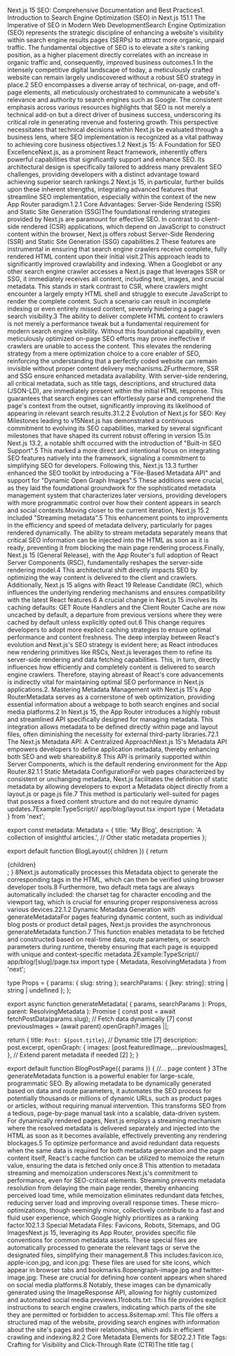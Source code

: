 Next.js 15 SEO: Comprehensive Documentation and Best Practices1. Introduction to Search Engine Optimization (SEO) in Next.js 151.1 The Imperative of SEO in Modern Web DevelopmentSearch Engine Optimization (SEO) represents the strategic discipline of enhancing a website's visibility within search engine results pages (SERPs) to attract more organic, unpaid traffic. The fundamental objective of SEO is to elevate a site's ranking position, as a higher placement directly correlates with an increase in organic traffic and, consequently, improved business outcomes.1 In the intensely competitive digital landscape of today, a meticulously crafted website can remain largely undiscovered without a robust SEO strategy in place.2 SEO encompasses a diverse array of technical, on-page, and off-page elements, all meticulously orchestrated to communicate a website's relevance and authority to search engines such as Google. The consistent emphasis across various resources highlights that SEO is not merely a technical add-on but a direct driver of business success, underscoring its critical role in generating revenue and fostering growth. This perspective necessitates that technical decisions within Next.js be evaluated through a business lens, where SEO implementation is recognized as a vital pathway to achieving core business objectives.1.2 Next.js 15: A Foundation for SEO ExcellenceNext.js, as a prominent React framework, inherently offers powerful capabilities that significantly support and enhance SEO. Its architectural design is specifically tailored to address many prevalent SEO challenges, providing developers with a distinct advantage toward achieving superior search rankings.2 Next.js 15, in particular, further builds upon these inherent strengths, integrating advanced features that streamline SEO implementation, especially within the context of the new App Router paradigm.1.2.1 Core Advantages: Server-Side Rendering (SSR) and Static Site Generation (SSG)The foundational rendering strategies provided by Next.js are paramount for effective SEO. In contrast to client-side rendered (CSR) applications, which depend on JavaScript to construct content within the browser, Next.js offers robust Server-Side Rendering (SSR) and Static Site Generation (SSG) capabilities.2 These features are instrumental in ensuring that search engine crawlers receive complete, fully rendered HTML content upon their initial visit.2This approach leads to significantly improved crawlability and indexing. When a Googlebot or any other search engine crawler accesses a Next.js page that leverages SSR or SSG, it immediately receives all content, including text, images, and crucial metadata. This stands in stark contrast to CSR, where crawlers might encounter a largely empty HTML shell and struggle to execute JavaScript to render the complete content. Such a scenario can result in incomplete indexing or even entirely missed content, severely hindering a page's search visibility.3 The ability to deliver complete HTML content to crawlers is not merely a performance tweak but a fundamental requirement for modern search engine visibility. Without this foundational capability, even meticulously optimized on-page SEO efforts may prove ineffective if crawlers are unable to access the content. This elevates the rendering strategy from a mere optimization choice to a core enabler of SEO, reinforcing the understanding that a perfectly coded website can remain invisible without proper content delivery mechanisms.2Furthermore, SSR and SSG ensure enhanced metadata availability. With server-side rendering, all critical metadata, such as title tags, descriptions, and structured data (JSON-LD), are immediately present within the initial HTML response. This guarantees that search engines can effortlessly parse and comprehend the page's context from the outset, significantly improving its likelihood of appearing in relevant search results.31.2.2 Evolution of Next.js for SEO: Key Milestones leading to v15Next.js has demonstrated a continuous commitment to evolving its SEO capabilities, marked by several significant milestones that have shaped its current robust offering in version 15.In Next.js 13.2, a notable shift occurred with the introduction of "Built-in SEO Support".5 This marked a more direct and intentional focus on integrating SEO features natively into the framework, signaling a commitment to simplifying SEO for developers. Following this, Next.js 13.3 further enhanced the SEO toolkit by introducing a "File-Based Metadata API" and support for "Dynamic Open Graph Images".5 These additions were crucial, as they laid the foundational groundwork for the sophisticated metadata management system that characterizes later versions, providing developers with more programmatic control over how their content appears in search and social contexts.Moving closer to the current iteration, Next.js 15.2 included "Streaming metadata".5 This enhancement points to improvements in the efficiency and speed of metadata delivery, particularly for pages rendered dynamically. The ability to stream metadata separately means that critical SEO information can be injected into the HTML as soon as it is ready, preventing it from blocking the main page rendering process.Finally, Next.js 15 (General Release), with the App Router's full adoption of React Server Components (RSC), fundamentally reshapes the server-side rendering model.4 This architectural shift directly impacts SEO by optimizing the way content is delivered to the client and crawlers. Additionally, Next.js 15 aligns with React 19 Release Candidate (RC), which influences the underlying rendering mechanisms and ensures compatibility with the latest React features.6 A crucial change in Next.js 15 involves its caching defaults: GET Route Handlers and the Client Router Cache are now uncached by default, a departure from previous versions where they were cached by default unless explicitly opted out.6 This change requires developers to adopt more explicit caching strategies to ensure optimal performance and content freshness. The deep interplay between React's evolution and Next.js's SEO strategy is evident here; as React introduces new rendering primitives like RSCs, Next.js leverages them to refine its server-side rendering and data fetching capabilities. This, in turn, directly influences how efficiently and completely content is delivered to search engine crawlers. Therefore, staying abreast of React's core advancements is indirectly vital for maintaining optimal SEO performance in Next.js applications.2. Mastering Metadata Management with Next.js 15's App RouterMetadata serves as a cornerstone of web optimization, providing essential information about a webpage to both search engines and social media platforms.2 In Next.js 15, the App Router introduces a highly robust and streamlined API specifically designed for managing metadata. This integration allows metadata to be defined directly within page and layout files, often diminishing the necessity for external third-party libraries.72.1 The Next.js Metadata API: A Centralized ApproachNext.js 15's Metadata API empowers developers to define application metadata, thereby enhancing both SEO and web shareability.8 This API is primarily supported within Server Components, which is the default rendering environment for the App Router.82.1.1 Static Metadata ConfigurationFor web pages characterized by consistent or unchanging metadata, Next.js facilitates the definition of static metadata by allowing developers to export a Metadata object directly from a layout.js or page.js file.7 This method is particularly well-suited for pages that possess a fixed content structure and do not require dynamic updates.7Example:TypeScript// app/blog/layout.tsx
import type { Metadata } from 'next';

export const metadata: Metadata = {
title: 'My Blog',
description: 'A collection of insightful articles.',
// Other static metadata properties
};

export default function BlogLayout({ children }) {
return <section>{children}</section>;
}
8Next.js automatically processes this Metadata object to generate the corresponding <head> tags in the HTML, which can then be verified using browser developer tools.8 Furthermore, two default meta tags are always automatically included: the charset tag for character encoding and the viewport tag, which is crucial for ensuring proper responsiveness across various devices.22.1.2 Dynamic Metadata Generation with generateMetadataFor pages featuring dynamic content, such as individual blog posts or product detail pages, Next.js provides the asynchronous generateMetadata function.7 This function enables metadata to be fetched and constructed based on real-time data, route parameters, or search parameters during runtime, thereby ensuring that each page is equipped with unique and context-specific metadata.2Example:TypeScript// app/blog/[slug]/page.tsx
import type { Metadata, ResolvingMetadata } from 'next';

type Props = {
params: { slug: string };
searchParams: { [key: string]: string | string | undefined };
};

export async function generateMetadata(
{ params, searchParams }: Props,
parent: ResolvingMetadata
): Promise<Metadata> {
const post = await fetchPostData(params.slug); // Fetch data dynamically [7]
const previousImages = (await parent).openGraph?.images ||;

return {
title: `Post: ${post.title}`, // Dynamic title [7]
description: post.excerpt,
openGraph: {
images: [post.featuredImage,...previousImages],
},
// Extend parent metadata if needed [2]
};
}

export default function BlogPostPage({ params }) {
//... page content
}
3The generateMetadata function is a powerful enabler for large-scale, programmatic SEO. By allowing metadata to be dynamically generated based on data and route parameters, it automates the SEO process for potentially thousands or millions of dynamic URLs, such as product pages or articles, without requiring manual intervention. This transforms SEO from a tedious, page-by-page manual task into a scalable, data-driven system. For dynamically rendered pages, Next.js employs a streaming mechanism where the resolved metadata is delivered separately and injected into the HTML as soon as it becomes available, effectively preventing any rendering blockages.5 To optimize performance and avoid redundant data requests when the same data is required for both metadata generation and the page content itself, React's cache function can be utilized to memoize the return value, ensuring the data is fetched only once.8 This attention to metadata streaming and memoization underscores Next.js's commitment to performance, even for SEO-critical elements. Streaming prevents metadata resolution from delaying the main page render, thereby enhancing perceived load time, while memoization eliminates redundant data fetches, reducing server load and improving overall response times. These micro-optimizations, though seemingly minor, collectively contribute to a fast and fluid user experience, which Google highly prioritizes as a ranking factor.102.1.3 Special Metadata Files: Favicons, Robots, Sitemaps, and OG ImagesNext.js 15, leveraging its App Router, provides specific file conventions for common metadata assets. These special files are automatically processed to generate the relevant <head> tags or serve the designated files, simplifying their management.8 This includes:favicon.ico, apple-icon.jpg, and icon.jpg: These files are used for site icons, which appear in browser tabs and bookmarks.8opengraph-image.jpg and twitter-image.jpg: These are crucial for defining how content appears when shared on social media platforms.8 Notably, these images can be dynamically generated using the ImageResponse API, allowing for highly customized and automated social media previews.11robots.txt: This file provides explicit instructions to search engine crawlers, indicating which parts of the site they are permitted or forbidden to access.8sitemap.xml: This file offers a structured map of the website, providing search engines with information about the site's pages and their relationships, which aids in efficient crawling and indexing.82.2 Core Metadata Elements for SEO2.2.1 Title Tags: Crafting for Visibility and Click-Through Rate (CTR)The title tag (<title>) is arguably the most critical on-page SEO element.9 It serves two primary, interconnected functions that are vital for a page's discoverability and appeal:User Visibility: The title is the first piece of information users typically encounter in browser tabs and, more importantly, in search results pages.2 A well-crafted title can significantly influence a user's decision to click on a search listing.Search Engine Understanding: The title tag is one of the main signals Google utilizes to comprehend the primary topic and relevance of a web page.9 Search engines rely heavily on the title to categorize and rank content for specific queries.Best Practices for Length and Keywords:Conciseness: Titles should be kept concise, ideally under 60 characters (including spaces). This length ensures that the full title is visible in search results, preventing truncation that could obscure important information or keywords.7Keyword Integration: The natural inclusion of primary keywords within the title is highly recommended. This practice generally leads to improved ranking positions in search engines by clearly signaling the page's relevance to specific search queries.13Compelling and Accurate: Beyond keywords, titles must be compelling to encourage user clicks and accurately reflect the content of the page. Misleading titles can lead to high bounce rates, negatively impacting user experience signals.7Dynamic Title Strategies and Template Strings:Next.js 15 offers advanced capabilities for managing titles, allowing for consistent branding across an application while enabling dynamic, page-specific customization. This is achieved through the use of template and absolute keys within the metadata object.7 This approach eliminates the need for repetitive manual updates and ensures a cohesive title structure.Template: This key defines a dynamic pattern for titles, such as automatically appending the site name to all page titles (e.g., "Page Title | Site Name").7Absolute: This key provides the flexibility to override the defined template with a specific, standalone title when a particular page requires a unique title that does not conform to the general pattern.7Example:TypeScript// app/layout.tsx (Root Layout)
import { Metadata } from 'next';

export const metadata: Metadata = {
title: {
template: '%s | Acme Dashboard', // %s will be replaced by page-specific title [9]
default: 'Acme Dashboard', // Default for pages without specific title [9]
},
description: 'The official Next.js Learn Dashboard built with App Router.',
metadataBase: new URL('https://next-learn-dashboard.vercel.sh'), // For automatic canonical URLs [2, 9]
};

export default function RootLayout({ children }) { /_... _/ }

// app/dashboard/invoices/page.tsx (Nested Page)
import { Metadata } from 'next';

export const metadata: Metadata = {
title: 'Invoices', // This will become "Invoices | Acme Dashboard" [9]
};
92.2.2 Meta Descriptions: Enhancing Search SnippetsThe description meta tag is another important SEO element, although its direct impact on search engine ranking is generally considered less significant than that of the title tag.13 Its primary influence lies in its ability to affect the click-through rate (CTR) of a page in search results.13Complementing Titles: The description should serve as a brief overview that complements the information presented in the title, offering a quick summary of the page's content.2 This provides users with additional context before they click.Keyword Integration: While not a direct ranking factor, strategically incorporating additional keywords naturally within the description can be beneficial. These keywords will appear in bold in the search results if they match a user's search query, which can increase the visibility and perceived relevance of the listing, thus encouraging clicks.13Compelling Language: To maximize its impact on CTR, the description should employ action-oriented and compelling language, enticing users to click and explore the content further.7 Descriptions should ideally be concise, remaining under approximately 100 characters to ensure full visibility in search snippets.15Example:TypeScript// app/page.tsx
import type { Metadata } from 'next';

export const metadata: Metadata = {
title: 'Next.js 15 SEO Guide',
description: 'An exhaustive guide to implementing SEO best practices in your Next.js 15 applications using the App Router.',
};
22.2.3 Social Media Tags: Open Graph and Twitter CardsSocial tags, including the Open Graph (OG) protocol (originally developed by Facebook) and Twitter Cards, establish a standardized method for how content appears when shared across various social media platforms.2 While these tags do not directly contribute to search engine rankings, their use is highly recommended due to the significant indirect SEO benefits they provide.13Standardizing Content for Social Sharing: These tags grant developers precise control over the title, description, image, and URL that are displayed in social media previews. This ensures a consistent, professional, and visually appealing presentation of shared content, regardless of the platform.2Indirect SEO Benefits through Engagement: A meticulously crafted social media preview—featuring a compelling image, an engaging title, and a concise description—significantly enhances the clickability of the shared link. This increased click-through rate leads to a greater volume of visitors and heightened engagement with the content.13 This surge in traffic and positive social signals can, in turn, indirectly bolster a site's perceived authority and relevance in the eyes of search engines, potentially leading to improved SEO performance over time. The ability of Open Graph and Twitter tags to boost click-through rates on social media transforms them into a powerful indirect SEO tool. More clicks from social platforms translate to more visitors, which can signal popularity and relevance to search engines, potentially improving rankings over time. This highlights that a comprehensive SEO strategy extends beyond direct ranking factors to encompass all pathways that drive user engagement.Example (Open Graph & Twitter Cards):TypeScript// app/blog/[slug]/page.tsx
import type { Metadata } from 'next';

export async function generateMetadata({ params }): Promise<Metadata> {
const post = await fetchPostData(params.slug);
return {
title: post.title,
description: post.excerpt,
openGraph: {
title: `Social Title for: ${post.title}`,
description: `An insightful article about ${post.title}`,
url: `https://example.com/blog/${params.slug}`,
siteName: 'Example Blog',
images: [
{
url: post.featuredImage, // e.g., 'https://example.com/images/blog-post.jpg'
width: 800,
height: 600,
alt: post.title,
},
],
locale: 'en_US',
type: 'article',
},
twitter: {
card: 'summary_large_image',
title: `Twitter Title for: ${post.title}`,
description: `An insightful article about ${post.title}`,
images: [post.featuredImage],
},
};
}
72.3 Advanced Metadata Techniques2.3.1 Handling Metadata Inheritance and OverridesWithin Next.js, metadata that is defined in a layout.js file is automatically inherited by all nested pages that utilize that layout.9 This hierarchical structure provides a powerful mechanism for establishing global or segment-specific metadata defaults, ensuring a baseline level of consistency across large portions of an application. Conversely, metadata explicitly defined within a more specific page.js file will take precedence and override any conflicting metadata inherited from its parent layout.9 This granular control allows developers to maintain consistency where desired while providing the necessary flexibility for page-specific customization. The inheritance and override mechanism necessitates that developers approach metadata management with a strategic plan, beginning from the root layout and cascading downwards. Without such a cohesive strategy, inconsistencies or unintended overrides can easily arise, leading to suboptimal SEO performance. This requires an architectural mindset, rather than a fragmented, page-by-page approach, to ensure that metadata signals are clear and consistent for search engines.2.3.2 Optimizing Metadata Fetching and CachingWhen dynamic metadata is employed through the generateMetadata function, Next.js automatically caches the results of data fetches. This built-in caching mechanism is designed to prevent multiple redundant requests for the same data, thereby streamlining the overall process and improving efficiency.2 For pages that are dynamically rendered, Next.js implements a sophisticated streaming mechanism: the resolved metadata is delivered separately from the main content and injected into the HTML as soon as it becomes available.8 This technique is crucial for preventing the metadata resolution process from blocking the rendering of the primary page content, which can significantly improve perceived load times. Furthermore, in scenarios where the same data is required for both the metadata generation (generateMetadata) and the page component itself, React's cache function can be effectively utilized to memoize the data request.8 This ensures that the data is fetched only once, further optimizing performance and reducing the load on the server.2.3.3 Troubleshooting Common Metadata IssuesNext.js applications, despite their inherent SEO advantages, can sometimes encounter validation issues related to metadata.2 Developers commonly face problems such as:Missing or duplicate meta tags: These can confuse search engines and dilute a page's SEO value.2Incorrect status code returns: Pages that should return a 404 (Not Found) but return a 200 (OK) can lead to indexing issues.2Inconsistent canonical URLs: If canonical tags are not correctly implemented or are contradictory, search engines may struggle to identify the preferred version of content, leading to duplicate content penalties.2Improper robots.txt configuration: Errors in this file can inadvertently block crawlers from important parts of the site or allow access to sensitive areas.2To effectively address and resolve metadata update problems, it is recommended to ensure that metadata configuration is primarily handled within Server Components. Additionally, verifying proper route segment configuration and meticulously checking the structure of the metadata object are crucial steps to maintaining accurate and effective SEO.2Table 1: Next.js 15 Metadata API Properties and UsagePropertyDescriptionTypeUsage ContextSEO Impact/BenefittitleWebpage title displayed in browser tabs and search results.string or object (with template, default, absolute)Static (metadata object), Dynamic (generateMetadata function)Direct ranking, improves CTR, search engine understanding 2descriptionBrief summary of page content.stringStatic (metadata object), Dynamic (generateMetadata function)Influences CTR, provides context for search snippets 2keywordsLists search terms for indexing.string or stringStatic (metadata object), Dynamic (generateMetadata function)Less direct impact on ranking, but can help indexing 2openGraphDefines how content looks when shared on social platforms (e.g., Facebook).objectStatic (metadata object), Dynamic (generateMetadata function)Enhances social shareability, indirect CTR boost 2twitterDefines how content looks when shared on Twitter (Twitter Cards).objectStatic (metadata object), Dynamic (generateMetadata function)Enhances social shareability, indirect CTR boost 7alternatesSpecifies alternative versions of a page (e.g., canonical, language variations).object (with canonical, languages)Static (metadata object), Dynamic (generateMetadata function)Prevents duplicate content issues, international SEO (hreflang) 2robotsDirectives for search engine crawling and indexing.object (with rules, sitemap)Special file (robots.ts/js) or metadata objectControls crawl access and indexation 8sitemapInforms search engines about site structure.string or stringSpecial file (sitemap.ts/js) or metadata object (for linking)Facilitates crawling and indexing, especially for large sites 8metadataBaseBase URL for automatic canonical URL generation.URLRoot layout.tsx metadata objectAutomates canonical URL generation 2otherCustom meta tags for specific verification or purposes.objectRoot layout.tsx metadata objectSite verification (e.g., Google AdSense) 213. Implementing Structured Data (JSON-LD) for Rich ResultsStructured data, primarily utilizing JSON-LD (JavaScript Object Notation for Linked Data) in conjunction with the Schema.org vocabulary, represents a pivotal SEO technique. It significantly assists search engines and artificial intelligence (AI) in comprehending the underlying structure and semantic meaning of your page content, extending beyond mere raw text.2 This enhanced understanding can lead to the display of "rich results" or "rich snippets" directly within SERPs, such as star ratings, product prices, or event dates. Such visually enhanced listings substantially improve a page's visibility and its click-through rates.7 The explicit mention that JSON-LD "can be used by search engines and AI to help them understand the structure of the page beyond pure content" 22 indicates a broader trend. Structured data is not solely for traditional rich snippets but is becoming increasingly vital for AI-driven search, knowledge graphs, and potentially future conversational AI interfaces. This suggests that investing in structured data is an investment in future search visibility and discoverability, moving beyond just "rich results" to "AI-readiness."3.1 Understanding Structured Data and Schema.orgSchema.org offers a standardized vocabulary that enables developers to describe various entities, including products, articles, events, organizations, recipes, and people, along with their associated properties.13 By embedding this structured data directly into a web page, explicit clues are provided to search engines about the nature and context of the content. This allows search engines to present more informative and engaging search results to users.133.2 Integrating JSON-LD in Next.js 15 ComponentsThe recommended method for integrating JSON-LD within Next.js 15 involves rendering the structured data as a <script type="application/ld+json"> tag directly within your layout.js or page.js components.223.2.1 Rendering Structured Data via Script TagsThe JSON-LD object is embedded directly into the HTML document. When dealing with dynamic content, it is critically important to properly sanitize the JSON-LD payload to mitigate the risk of Cross-Site Scripting (XSS) injection vulnerabilities. A common and effective sanitization technique involves replacing characters like < with their Unicode equivalent \u003c.22Example:TypeScript// app/product/[id]/page.tsx
import { Product, WithContext } from 'schema-dts'; // For type safety [22]

export default async function Page({ params }) {
const { id } = params;
const product = await getProduct(id); // Assume getProduct fetches product details

const jsonLd: WithContext<Product> = {
'@context': 'https://schema.org',
'@type': 'Product',
name: product.name,
image: product.image,
description: product.description,
sku: product.sku,
offers: {
'@type': 'Offer',
priceCurrency: 'USD',
price: product.price,
itemCondition: 'https://schema.org/UsedCondition',
availability: 'https://schema.org/InStock',
seller: {
'@type': 'Organization',
name: 'Example Store',
},
},
};

return (
<section>
{/_ Add JSON-LD to your page _/}
<script
type="application/ld+json"
dangerouslySetInnerHTML={{
          __html: JSON.stringify(jsonLd).replace(/</g, '\\u003c'), // Sanitize to prevent XSS [22]
        }}
/>
<h1>{product.name}</h1>
<p>{product.description}</p>
{/_... other page content _/}
</section>
);
}
223.2.2 Type-Safe JSON-LD with schema-dtsTo enhance the development experience and minimize potential errors, developers can leverage community packages such as schema-dts to introduce type safety for JSON-LD objects.22 This library provides TypeScript definitions for Schema.org types, ensuring that the structured data adheres to the correct format and reducing the likelihood of validation issues. The v0 utility, as highlighted within the Vercel community 23, exemplifies how a comprehensive structured data system can be constructed following Google-supported best practices. This includes support for a wide array of schema types, such as Organization, WebSite, BreadcrumbList, Person, Product, Article, LocalBusiness, Event, Recipe, Course, and JobPosting, enabling developers to accurately describe diverse content types.3.3 Validation and Testing Structured DataFollowing the implementation of structured data, its validation is a crucial step to ensure correctness and efficacy. Google provides specialized tools for this purpose:Google's Rich Results Test: This tool allows developers to verify if their structured data is correctly implemented and eligible for displaying rich results in Google Search.2 It provides a real-time preview of how the rich snippet might appear.Schema Markup Validator: A more generic and comprehensive tool, the Schema Markup Validator can be used to validate any Schema.org markup, offering detailed feedback on syntax and adherence to schema standards.2 Regular validation is essential to catch errors that could prevent rich snippets from appearing or even lead to penalties.4. Essential Technical SEO ConfigurationsBeyond on-page metadata, several technical configurations are fundamental for efficient search engine crawling and indexing. Next.js 15 provides straightforward and robust mechanisms to implement these crucial technical SEO elements.4.1 robots.txt Configuration: Directing Search Engine CrawlersA robots.txt file is a standardized web file that communicates instructions to search engine crawlers, specifying which pages or files they are permitted or forbidden to request from your site.2 It functions as a directive, and most reputable bots are designed to strictly adhere to its rules.184.1.1 Purpose and PlacementThe primary objective of a robots.txt file is to prevent crawlers from accessing and subsequently indexing specific areas of your website that you deem sensitive or irrelevant for public search results. Common examples include administrative panels, user account pages, or certain API routes.24 In Next.js projects, this file is conventionally placed within the public directory at the root of your project. Alternatively, it can be programmatically generated for dynamic control.19 It is important to note that the public folder name itself is not part of the URL path; thus, the file is directly accessible at /robots.txt.244.1.2 Disallow Directives and Use CasesThe Disallow directive is utilized to explicitly specify paths that crawlers should not access. Conversely, the Allow directive can be employed to create exceptions, overriding a broader Disallow rule for specific sub-paths within a generally restricted directory.19Example:# robots.txt (placed in public/ or generated via app/robots.ts)
User-agent: \*
Allow: /
Disallow: /accounts/ # Block all crawlers for /accounts [24]
Disallow: /admin/
Sitemap: https://yourdomain.com/sitemap.xml # Link to your sitemap [19]

User-agent: Googlebot
Allow: /
Disallow: /private/ # Specific rule for Googlebot [19]
19For more granular control and dynamic rule generation, Next.js 15's App Router supports programmatic robots.txt creation via a robots.ts or robots.js file located at the root of the app directory.8 This allows for the implementation of dynamic rules and specific configurations tailored for different user agents.4.1.3 Distinguishing robots.txt from Meta Robots TagsIt is crucial for developers to clearly understand the distinct roles and impacts of robots.txt and meta robots tags (<meta name="robots" content="...">). This differentiation is key to precise control over how search engines interact with a website.robots.txt: This file acts as a directive that instructs crawlers not to crawl certain parts of your site. If a page's URL is listed in robots.txt with a Disallow rule, crawlers will not even attempt to request or download its content.18 However, a critical nuance is that if a page was already indexed by search engines prior to the Disallow rule being added, it might still remain indexed in search results, albeit without updated content snippets, if other pages link to it.18 This highlights that robots.txt primarily controls crawling, not necessarily indexing.Meta Robots Tags: These are directives embedded directly within the <head> section of an HTML page. They provide instructions to search engines regarding indexing and link following. The noindex directive (content="noindex") explicitly tells search engines not to show this page in search results.18 The nofollow directive (content="nofollow") instructs search engines not to follow links present on that particular page.18 These meta tags are always respected by search engines, making the noindex tag the most reliable method to ensure a page is removed from search indexes, even if it has been crawled or linked elsewhere.18 The distinction between robots.txt preventing crawling and meta robots tags preventing indexing 18 represents a critical nuance often overlooked. A page blocked by robots.txt might still appear in search results if it is linked from other indexed pages, although without content snippets. Conversely, a noindex tag ensures de-indexing even if the page is crawled. This implies a layered approach to access control is necessary for comprehensive SEO, where robots.txt manages crawl budget and access, while meta robots tags control indexation status.Example (Meta Robots Tag):HTML<meta name="robots" content="noindex, nofollow" />
This tag explicitly communicates to search engines: "Do not display this page in search results, and do not follow any hyperlinks found on this page".18Table 4: robots.txt Directives and Their ImpactDirectiveDescriptionLocationImpact on CrawlingImpact on IndexingNotes/Use CasesUser-agentSpecifies which crawler the rules apply to (\* for all).robots.txt file (or robots.ts/js)N/AN/ADefines scope of rules 19AllowGrants crawlers access to specified paths.robots.txt file (or robots.ts/js)Allows crawlingAllows indexing (if not noindex)Used to override Disallow for sub-paths 19DisallowRestricts crawlers from accessing specified paths.robots.txt file (or robots.ts/js)Prevents crawlingMay still index if linked elsewhereProtects admin, user accounts, API routes 18SitemapProvides the URL(s) of the XML sitemap(s).robots.txt file (or robots.ts/js)N/AN/AGuides search engines to discover all important URLs 19noindex (meta tag)Instructs search engines not to show the page in search results.HTML <head> tagAllows crawlingPrevents indexingMost reliable way to de-index a page 18nofollow (meta tag)Instructs search engines not to follow links on the page.HTML <head> tagPrevents following linksN/AUseful for user-generated content, paid links 184.2 XML Sitemaps: Guiding IndexationXML sitemaps are structured files that provide search engines with a comprehensive list of URLs present on your website. They also include additional crucial information such as the last modification date, the frequency with which content typically changes, and the relative priority of each URL.2 These files serve as a direct communication channel, significantly assisting Google and other search engines in discovering new content and efficiently crawling your website.204.2.1 Importance for Large and Dynamic SitesWhile XML sitemaps are not strictly mandatory for achieving strong search engine performance, their use is highly recommended, particularly for specific types of websites:Large sites: For extensive websites, some new or recently updated pages might be inadvertently overlooked by crawlers during their regular sweeps. Sitemaps ensure these pages are explicitly brought to the search engine's attention.20Sites with isolated content: If a site contains a large archive of content pages that are not well-linked internally, a sitemap can prevent these pages from being missed by crawlers.20New sites: Websites that are newly launched and have few external links can benefit immensely from a sitemap, as it provides an initial roadmap for Googlebot and other web crawlers, which typically navigate the web by following links.20Sites with rich media: For sites featuring a significant amount of rich media content (such as videos or images) or those aiming for inclusion in Google News, sitemaps can provide additional, valuable information to search engines.20Sitemaps play a vital role in facilitating faster crawling and indexing, ensuring that new content is discovered and ranked more quickly.20 Sitemaps are not just a convenience but a critical tool for crawl budget optimization, especially for large and dynamic sites. They tell search engines precisely which pages are important and when they change, ensuring efficient use of crawler resources and faster discovery of new or updated content. This is particularly relevant for Next.js applications that frequently update content via Incremental Static Regeneration (ISR) or dynamic routes.4.2.2 Static vs. Dynamic Sitemap GenerationNext.js offers flexibility in sitemap generation, supporting both static and dynamic approaches:Manual/Static: For websites that are relatively simple and static in nature, developers can manually create a sitemap.xml file and place it directly within the public directory of their project.19Dynamic: For dynamic websites with frequently changing content, it is strongly recommended to generate sitemaps on-demand as new content is populated.20 Next.js 15's App Router facilitates this programmatic sitemap generation through a sitemap.ts or sitemap.js file located at the root of the app directory.8 This special Route Handler is cached by default, ensuring performance while providing up-to-date information.194.2.3 Leveraging generateSitemaps for ScalabilityFor exceptionally large websites, Next.js 15 introduces the generateSitemaps function, a powerful feature designed to enhance scalability by enabling the splitting of a single sitemap into multiple, smaller files.19 Given Google's limit of 50,000 URLs per sitemap, this function is indispensable for managing extensive content inventories.19 The generated sitemaps will be accessible via segmented URLs, such as /sitemap/[id].xml.19Example (app/product/sitemap.ts using generateSitemaps):TypeScript// app/product/sitemap.ts
import { MetadataRoute } from 'next';
import { BASE_URL } from '@/app/lib/constants'; // Assume BASE_URL is defined

export async function generateSitemaps() {
// Fetch total products and calculate sitemaps needed, e.g., 4 sitemaps for 200,000 products
return [{ id: 0 }, { id: 1 }, { id: 2 }, { id: 3 }]; // Example for 4 sitemaps [19]
}

export default async function sitemap({ id }: { id: number }): Promise<MetadataRoute.Sitemap> {
const start = id \* 50000;
const end = start + 50000;
const products = await getProducts(`SELECT id, date FROM products WHERE id BETWEEN ${start} AND ${end}`); // Fetch products for this sitemap segment [19]

return products.map((product) => ({
url: `${BASE_URL}/product/${product.id}`,
lastModified: product.date,
changeFrequency: 'weekly', // Example [19]
priority: 0.8, // Example [19]
}));
}
19A notable improvement in Next.js 15.0.0 is that the generateSitemaps function now produces consistent URLs between development and production environments, eliminating a common source of discrepancy.194.3 Canonical URLs: Resolving Duplicate Content IssuesCanonical URLs represent a fundamental SEO mechanism designed to prevent issues arising from duplicate content.2 Duplicate content, whether it exists on the same domain (e.g., example.com/products/phone and example.com/phone) or is inadvertently replicated across different domains, can significantly impact search engine rankings, potentially leading to demotions or even penalties for the affected sites.164.3.1 The Problem of Duplicate ContentSearch engines, in their endeavor to provide the most relevant and unique content to users, face challenges when encountering multiple URLs that serve identical or highly similar content. In such scenarios, search engines may:Demote: Reduce the ranking visibility of all duplicate versions, as they perceive a lack of unique value.16Pick One: Arbitrarily select a single version to rank, which might not be the preferred or authoritative URL intended by the site owner.16Waste Crawl Budget: Expend valuable crawling resources on multiple versions of the same content, thereby reducing the efficiency with which other, unique pages on the site are discovered and indexed.16This issue can stem from various factors, including the presence of URL parameters (e.g., UTM tags used in marketing campaigns), pagination schemes, session IDs, or simply different URL paths that lead to the identical content.164.3.2 Implementing Canonical Tags in Next.js 15Canonical tags (<link rel="canonical" href="...">) are the primary method to inform search engines which URL is the preferred or "original" version within a set of duplicate pages.16 In Next.js 15, canonical URLs can be seamlessly integrated into your metadata configuration within the App Router.2Example (Static Canonical URL):TypeScript// app/layout.tsx or app/page.tsx
import type { Metadata } from 'next';

export const metadata: Metadata = {
alternates: {
canonical: 'https://example.com/your-page', // Explicit canonical URL [2]
},
};
2For dynamic pages, the generateMetadata function can be effectively utilized to construct the canonical URL based on specific route parameters, ensuring accuracy and dynamism for content that changes or is generated on the fly.14 Canonicalization serves as a proactive defense against potential SEO penalties or demotions that can arise from duplicate content.16 This proactive approach is essential for maintaining search visibility and authority, particularly for e-commerce sites or content platforms where URL variations are common.4.3.3 Automatic Canonical URL GenerationA powerful feature in Next.js is its ability to automatically generate canonical URLs for all your pages when combined with the metadataBase property configured in your root layout.2 This significantly simplifies the process of maintaining proper canonicalization across an entire site, eliminating the need for manual intervention on every individual page.Example (with metadataBase for automatic generation):TypeScript// app/layout.tsx
import { Metadata } from 'next';

export const metadata: Metadata = {
title: {
template: '%s | Acme Dashboard',
default: 'Acme Dashboard',
},
description: 'The official Next.js Learn Dashboard built with App Router.',
metadataBase: new URL('https://next-learn-dashboard.vercel.sh'), // Base URL for canonicals [2, 9]
}; 95. Optimizing Rendering Strategies for SEO and PerformanceNext.js 15, with its App Router and the full adoption of React Server Components (RSC), offers a sophisticated and flexible toolkit of rendering strategies. A thorough understanding of when and how to apply each strategy is paramount for simultaneously maximizing both search engine optimization and the overall user experience.35.1 Next.js 15's Flexible Rendering ToolkitNext.js provides a range of rendering strategies, empowering developers to select the most optimal approach for different sections or pages within their application.35.1.1 Server-Side Rendering (SSR): Benefits for Initial Load and SEOServer-Side Rendering (SSR) involves generating the HTML for each request directly on the server.3 In the context of Next.js 15, this means the server renders the page as HTML and then streams this content to the client for the initial page load.4Improved SEO: The most compelling argument for utilizing SSR is its profound impact on SEO. When search engine crawlers visit a page, they receive a fully rendered HTML document. This ensures that the content is easily parsable and indexable, and all critical metadata is immediately available for consumption.2 This approach is particularly advantageous for content-heavy websites such as blogs, e-commerce product pages, and marketing sites, where initial content visibility to crawlers is crucial.3Faster Initial Load Performance: Users perceive content much faster because the HTML is already generated on the server and delivered as a complete page. This significantly improves metrics like First Contentful Paint (FCP), leading to a quicker perceived load time.4 This benefit is especially pronounced for data-heavy applications, including dynamic news sites or financial dashboards that display significant amounts of information immediately upon loading.3Always Fresh Data: SSR ensures that pages consistently serve up-to-date content, as the data fetching process occurs during each server render.4 This guarantees that users and crawlers always receive the most current information available.5.1.2 Static Site Generation (SSG): Performance and ScalabilityStatic Site Generation (SSG) involves pre-rendering pages into static HTML files during the build process.3 These pre-built HTML files can then be efficiently served from a Content Delivery Network (CDN), offering unparalleled performance, significantly reduced server load, enhanced reliability, and often lower hosting costs.3Optimal Performance: Since pages are built once and served as static assets, there is virtually no server processing time per request. This results in extremely fast load times, contributing to an excellent user experience.High Scalability: Static assets are inherently easy to cache and distribute globally via CDNs. This architecture allows SSG sites to handle massive volumes of traffic with exceptional efficiency and resilience.Ideal for Static/Infrequently Changing Content: SSG is best suited for content that does not change frequently, such as static marketing pages, comprehensive documentation, or evergreen blog posts that are updated only periodically.5.1.3 Incremental Static Regeneration (ISR): Balancing Freshness and SpeedIncremental Static Regeneration (ISR) represents a hybrid approach that intelligently combines the benefits of SSG with the ability to update content after the initial build process.3 Pages are initially pre-rendered at build time, similar to SSG, but they can then be re-fetched and re-generated in the background at specified intervals.14 This allows for dynamic content updates without necessitating a full site rebuild, offering a balance between the performance of static sites and the freshness of server-rendered content.Syntax: ISR is implemented by exporting a revalidate constant from a page or layout component. The value assigned to this constant defines the number of seconds after which the page should be considered stale and re-rendered in the background.3Benefit: When a user accesses a page after the revalidate time has elapsed, the previously cached (stale) version is served immediately, ensuring a fast response. Concurrently, a new, updated version of the page is generated in the background. Subsequent requests will then receive this newly generated, fresh content.255.1.4 Client-Side Rendering (CSR): When to Use with CautionClient-Side Rendering (CSR) involves rendering content directly within the user's browser using JavaScript.3 While this approach facilitates highly interactive user interfaces, it is generally less SEO-friendly for initial content, primarily due to its reliance on JavaScript execution for content to become visible to crawlers.3Use Cases: CSR is best suited for highly interactive, authenticated dashboards, or applications where initial SEO is not the primary concern. It can also be effectively used for specific parts of a page that are not critical for initial content and can be progressively enhanced after the initial load.SEO Caution: When using CSR for any content, careful consideration is required to ensure that the content remains discoverable by search engine crawlers, especially those that may not fully execute JavaScript. Techniques like dynamic rendering or hydration strategies can help mitigate some of these SEO challenges.5.2 React Server Components (RSC) and Their SEO ImplicationsNext.js 15's App Router fully embraces React Server Components (RSCs), fundamentally altering the traditional Server-Side Rendering (SSR) model and introducing new paradigms for content delivery.45.2.1 How RSCs Enhance Server-Side RenderingReact Server Components allow React components to be executed directly on the server, resulting in fully formed HTML for the initial page load.4 This crucial capability ensures that search engines consistently receive complete, pre-rendered HTML. Consequently, all the SEO benefits associated with traditional SSR, such as improved crawlability, comprehensive indexing, and immediate metadata availability, are fully retained and often enhanced.35.2.2 Efficient Client Navigation with RSC PayloadsA significant innovation in Next.js 15, powered by RSCs, lies in its approach to client-side navigation. Unlike traditional SSR, where subsequent client-side navigations might trigger a request for an entirely new HTML document, the browser now requests lightweight RSC payloads (also referred to as Flight data) from the server.4 These payloads are not full HTML documents; instead, they are structured JSON (often containing binary segments) that represent the results of executing server components. This allows the client to update only the necessary portions of the Document Object Model (DOM).4 This process is still considered "server rendering" because the React components are executed on the server, but the output is delivered in a highly efficient data format. This approach significantly reduces the network payload size and the amount of client-side rendering work, leading to faster and smoother transitions during client-side navigation.4 React Server Components represent a sophisticated evolution in rendering, providing a powerful combination of benefits: full HTML for initial SEO crawlability 4 and highly efficient, partial updates for subsequent client-side navigation.4 This means developers are no longer forced to choose between an SEO-friendly initial load and fast Single-Page Application (SPA)-like navigations. Instead, they can achieve a more performant and SEO-optimized user journey across the entire application.5.3 Strategic Caching and Revalidation in Next.js 15Next.js 15 introduces notable changes to its caching defaults, requiring developers to adopt more explicit and deliberate caching strategies to effectively balance content freshness with performance optimization.65.3.1 Understanding Next.js 15's Caching DefaultsGET Route Handlers: In Next.js 15, GET Route Handlers are no longer cached by default.6 In previous versions, these handlers were cached unless a dynamic function or a specific configuration option was utilized. Developers must now explicitly opt into caching by employing static route configuration options, such as export const dynamic = 'force-static'.6 This change signifies a shift in the implicit contract between Next.js and the developer regarding data freshness. Next.js 15 now prioritizes data freshness by default, placing the responsibility of explicit caching decisions on the developer. While this ensures "always fresh data" 4, it also implies increased "server load" and potentially higher "hosting costs" if caching is not carefully managed.4 Developers must proactively implement caching strategies where appropriate, using directives like revalidate or force-static, to maintain optimal performance and cost efficiency.Client Router Cache: The default behavior of the Client Router Cache for Page segments has been modified to a staleTime of 0.6 This means that during client-side navigation, the client will always display the latest data from the active Page component(s).6 However, it is important to note that shared layout data will not be refetched from the server, continuing to support partial rendering. Additionally, back/forward navigation will still restore content from the cache to ensure the browser can maintain scroll position.6 Components defined in loading.js will continue to be cached for a duration of 5 minutes.65.3.2 Implementing revalidate for Dynamic ContentFor dynamic content that requires periodic updates, the revalidate option, a core feature of Incremental Static Regeneration (ISR), remains a powerful and efficient tool. By setting a specific time in seconds, developers can precisely define how often a page's content should be re-rendered in the background.3Example:TypeScript// app/blog/[slug]/page.tsx
export const revalidate = 86400; // Revalidate content every 24 hours (86,400 seconds) [25]

export default async function BlogPostPage({ params }) {
//...
}
255.3.3 Memoizing Data Requests to Prevent DuplicationIn scenarios where the same data is required for both metadata generation (via generateMetadata) and the primary page component itself, React's cache function can be effectively utilized to memoize the data request.8 This technique prevents redundant data fetches, thereby optimizing overall performance, reducing server load, and improving the efficiency of data retrieval.Table 3: Comparison of Next.js 15 Rendering Strategies for SEOStrategyDescriptionSEO BenefitPerformance CharacteristicsIdeal Use CasesNext.js 15 Implementation NotesServer-Side Rendering (SSR)Generates HTML on the server for each request.High: Crawlers receive fully rendered HTML, ensuring content and metadata are immediately available.Fast initial load (improved FCP, LCP); increased server load per request; fresh data.Content-heavy sites (blogs, e-commerce), news sites, financial dashboards requiring real-time data.Default for App Router Server Components; generateMetadata for dynamic SEO; revalidate for ISR. 3Static Site Generation (SSG)Pre-renders pages to HTML at build time.High: Optimal crawlability and indexing as content is fully pre-rendered.Maximum performance (no server processing); reduced server load; improved reliability; lower hosting costs.Static marketing pages, documentation, blog posts with infrequent updates.generateStaticParams for dynamic routes; served from CDN. 3Incremental Static Regeneration (ISR)Combines SSG with periodic background re-fetching.High: Maintains SSG benefits while allowing content freshness.Fast initial load (from cache); background revalidation for updated content; balances performance and freshness.Blogs, product listings, content that updates periodically but not on every request.Export revalidate constant (seconds) from page/layout. 3Client-Side Rendering (CSR)Renders content in the browser using JavaScript.Low: Requires JavaScript execution for content, potentially hindering crawler access and indexing.Highly interactive interfaces; slower initial content display (higher LCP); reduced server load.Authenticated dashboards, highly interactive interfaces where initial SEO is less critical, parts of pages.Use use client directive; generally avoid for primary SEO-critical content. 36. Enhancing Web Performance: Core Web Vitals and BeyondWeb performance is a critical determinant for both the user experience and a website's standing in search engine rankings. Google has explicitly integrated page speed and other performance metrics into its ranking algorithm.106.1 The Critical Role of Page Speed in SEOPage speed has been a recognized ranking factor since 2018, with its significance further solidified in June 2021 through the introduction of Core Web Vitals.10 Historical studies, such as Amazon's 2012 finding that an additional second of load time could potentially cost the company billions of USD, underscore the immense business impact of a fast website.10 Next.js, with its array of built-in optimizations, is specifically designed to help applications achieve an excellent page experience and superior website performance.106.2 Core Web Vitals (CWV) in DetailCore Web Vitals (CWV) represent a set of specific, measurable metrics that quantify a user's real-world experience of a web page's loading performance, interactivity, and visual stability.10 These metrics are weighted differently in Lighthouse audits, contributing to an overall performance score.10 The fact that Next.js components like next/image and next/font are designed to address specific CWV metrics 27 demonstrates that performance optimization in Next.js is not a fragmented effort but a holistic approach. Each component contributes to the overall "page experience" 10, which directly impacts SEO. This implies that developers should prioritize leveraging these built-in tools as a primary strategy for performance-driven SEO.6.2.1 Largest Contentful Paint (LCP): Optimizing Loading PerformanceLargest Contentful Paint (LCP) measures the time it takes for the largest content element within the viewport to become visible to the user.10 This metric accounts for a significant 25% of the total Lighthouse performance score.10Optimization in Next.js: Server-Side Rendering (SSR) and Static Site Generation (SSG) are fundamental to improving LCP, as they ensure that the main content is rendered server-side and delivered as part of the initial HTML response.3 Furthermore, Next.js's next/image component plays a crucial role by automatically resizing images, serving them in modern formats like WebP, and implementing lazy loading, all of which significantly reduce image load times and contribute to a better LCP score.27 Similarly, font optimization through next/font prevents render-blocking font requests, ensuring that text content appears quickly.286.2.2 Interaction to Next Paint (INP) / First Input Delay (FID): Improving InteractivityFirst Input Delay (FID): FID measures the time from when a user first interacts with a page (e.g., a click or tap) to the moment the browser is actually able to begin processing the event handlers in response to that interaction.26Interaction to Next Paint (INP): INP is a more comprehensive metric that assesses a page's overall responsiveness to user interactions by observing the latency of all interactions that occur throughout the page's lifespan.Optimization in Next.js: Efficient client navigation, facilitated by React Server Components (RSCs) and their lightweight payloads 4, significantly reduces the amount of client-side JavaScript processing required. This reduction in main thread work directly improves interactivity metrics like INP and FID. Additionally, the next/script component allows for the asynchronous loading and deferring of third-party scripts. By preventing these scripts from blocking the main thread, next/script plays a vital role in enhancing both FID and INP scores.266.2.3 Cumulative Layout Shift (CLS): Ensuring Visual StabilityCumulative Layout Shift (CLS) quantifies the sum of all individual layout shift scores for every unexpected layout shift that occurs during the entire lifespan of a page.10 This metric contributes 5% to the overall Lighthouse performance score.10Optimization in Next.js: The next/image component is instrumental in preventing CLS. It automatically determines the appropriate image width and height to infer the correct aspect ratio, ensuring that space is reserved for images as they load, thus preventing content from unexpectedly shifting.27 Similarly, the next/font module provides built-in self-hosting for fonts and leverages the CSS size-adjust property. This combination ensures that fonts load optimally with zero layout shift, contributing to a stable visual experience.28Table 2: Core Web Vitals Metrics and Optimization Strategies in Next.js 15Core Web VitalMetric MeasuredLighthouse WeightNext.js 15 Optimization StrategiesCode Example/ConceptLargest Contentful Paint (LCP)Time for largest content element to become visible.25% 10Server-Side Rendering (SSR) and Static Site Generation (SSG) for initial HTML delivery; next/image for optimized image loading; next/font for non-blocking font loading.SSR/SSG ensures main content is in initial HTML. <Image src="..." width={...} height={...} /> 3Interaction to Next Paint (INP) / First Input Delay (FID)Responsiveness to user interactions (INP); time from first interaction to browser processing (FID).25% (Total Blocking Time, predecessor to INP) 10Efficient client navigation with React Server Components (RSCs) reducing client-side JavaScript; next/script for asynchronous loading of third-party scripts.RSC payloads (Flight data) for lighter client updates. <Script src="..." strategy="afterInteractive" /> 4Cumulative Layout Shift (CLS)Sum of all unexpected layout shifts during page lifespan.5% 10next/image automatically prevents layout shifts by inferring aspect ratio; next/font provides zero layout shift with size-adjust property and self-hosting.<Image src="..." width={...} height={...} /> automatically prevents CLS. next/font ensures fonts load without shifting content. 276.3 Built-in Optimizations in Next.js 15Next.js 15 offers a suite of automatic optimizations for images, fonts, and scripts, all designed to enhance user experience and improve Core Web Vitals scores.316.3.1 Image Optimization with next/imageThe next/image component is a powerful extension of the standard HTML <img> element, providing automatic performance optimizations that are critical for modern web development.26Automatic Resizing, Lazy Loading, and Modern Formats: This component intelligently serves correctly sized images tailored for each device, automatically converts images to modern, efficient formats like WebP, and implements native browser lazy loading, ensuring images are only loaded when they enter the user's viewport.27 This significantly reduces initial page load times and bandwidth consumption.Preventing Layout Shift: A key feature of next/image is its ability to prevent Cumulative Layout Shift (CLS). It achieves this by automatically determining the image's width and height to infer its correct aspect ratio, thereby reserving the necessary space in the layout before the image fully loads.27Alt Text Best Practices: The alt property within the Image component is crucial for both accessibility (providing descriptive text for screen readers) and SEO (helping search engines understand image content). The alt text should accurately describe the image, serve as fallback text if the image fails to load, and avoid merely repeating information already present in captions.27 For images that are purely decorative and convey no meaningful content, the alt property should be an empty string (alt="").27Remote Images: When integrating images from remote servers, it is necessary to manually provide the width, height, and an optional blurDataURL props. Furthermore, for security reasons, a list of supported URL patterns for remote images must be explicitly defined in the next.config.js file.276.3.2 Font Optimization with next/fontThe next/font module in Next.js automatically optimizes fonts, eliminating external network requests for improved privacy and performance.28Self-Hosting and Zero Layout Shift: This module includes built-in self-hosting capabilities for any font file. Fonts are stored as static assets and served directly from the same domain as your deployment, which means no requests are sent to Google by the user's browser.28 This, combined with the underlying CSS size-adjust property, ensures that fonts load without causing any Cumulative Layout Shift (CLS), providing a visually stable experience.28Google Fonts vs. Local Fonts: next/font seamlessly supports both Google Fonts (which are automatically self-hosted and subsetted to reduce file size) and local font files.28Variable Fonts: The use of variable fonts is highly recommended for optimal performance and flexibility, as they can represent multiple font styles within a single file.28Preloading and Reusing: Fonts loaded via next/font are intelligently preloaded on related routes (e.g., a unique page, a layout, or the root layout).29 To prevent the hosting of multiple instances of the same font, it is best practice to call the font loader function in a single shared file and then export it as a constant for reuse across different components.296.3.3 Script Optimization with next/scriptThe next/script component is designed to optimize the loading of third-party scripts, which are frequently a source of render-blocking issues and can negatively impact overall page performance.26Asynchronous Loading: This component facilitates the asynchronous loading of scripts, thereby improving page speed and responsiveness.26Loading Strategies: It provides a strategy attribute with various values to control script loading behavior. For critical scripts that must execute before the page becomes interactive, beforeInteractive can be used. For non-critical scripts, afterInteractive is the default strategy, behaving similarly to the defer attribute. This strategic deferral of non-essential scripts prevents them from blocking the main thread, leading to improved First Input Delay (FID) and Interaction to Next Paint (INP) scores.266.4 General Performance Best PracticesBeyond the powerful built-in components and features offered by Next.js, adherence to general web performance best practices remains crucial for a truly optimized and SEO-friendly application.Code Splitting: Next.js automatically performs code splitting, ensuring that only the necessary JavaScript is loaded for a given page. Developers should continue to structure their components and imports efficiently to maximize the benefits of this automatic optimization.Caching: Leveraging Next.js's caching mechanisms strategically is vital. This includes understanding and configuring data fetching caching, server-side rendering caching, and client-side router caching to balance content freshness with performance.14Minification and Compression: Ensuring that all assets, including JavaScript, CSS, and HTML, are minified and compressed (e.g., Gzip or Brotli) significantly reduces file sizes and speeds up transfer times.CDN Usage: Deploying a Next.js application on a Content Delivery Network (CDN), such as Vercel's global network, dramatically improves content delivery speed by serving assets from servers geographically closer to the user.25 This reduces latency and enhances the overall user experience, which indirectly benefits SEO.7. Internationalization (i18n) for Global SEOFor websites aiming to serve a global audience, internationalization (i18n) is not merely a feature for user experience but a fundamental requirement for effective SEO.14 Next.js provides robust capabilities to configure routing and content rendering to support multiple languages seamlessly.327.1 Multi-Language Site Strategies in Next.js 15Next.js offers distinct strategies for implementing internationalized routing, allowing developers to choose the approach best suited for their global audience and SEO objectives.7.1.1 Sub-Path vs. Domain RoutingSub-Path Routing: This strategy involves incorporating language identifiers as sub-paths within the URL structure (e.g., /fr/products, /en-US/products).32 This is a widely recommended approach for SEO, as it consolidates all language versions under a single domain. This centralization helps in consolidating link equity and authority, which can benefit the overall domain's search performance.Domain Routing: Alternatively, this strategy utilizes distinct domains or subdomains for each language (e.g., my-site.fr/products, my-site.de/products).32 While potentially more complex to manage, this can be particularly useful for targeting specific geographic regions, as search engines may associate domain extensions or subdomains with particular countries.Middleware in Next.js can be effectively employed to detect the user's preferred language (typically derived from the Accept-Language HTTP header) and then redirect them to the appropriate locale-specific path, ensuring a personalized experience from the outset.327.1.2 Localization with Dictionaries and Server ComponentsLocalization refers to the process of adapting displayed content based on the user's preferred locale.32 This is commonly achieved by maintaining separate "dictionaries," which are essentially JSON objects containing translated strings for each language. A significant advantage in Next.js's App Router is that layouts and pages default to Server Components. This means that the translation logic executes entirely on the server, and only the resulting HTML is sent to the browser. This architectural design prevents large translation files from impacting the client-side JavaScript bundle size, thereby improving performance and reducing initial load times.32To enable the Next.js router to dynamically handle different locales within the route, all special files inside the app/ directory should be nested under an app/[lang] segment.32 For scenarios requiring static rendering of internationalized routes, the generateStaticParams function can be utilized within layouts or pages to pre-render content for a defined set of locales.327.2 Implementing hreflang Tags for SEOhreflang tags are an indispensable component of international SEO.14 They serve a critical function by explicitly informing search engines about the language and regional targeting of your web pages. This guidance helps search engines deliver the most appropriate language version of your content to users based on their location and language preferences, while also preventing issues related to duplicate content across different language variations.14hreflang tags extend beyond simple language translation; they act as a critical "geo-SEO" signal that helps Google understand which version of content is most relevant to a user's language and geographic location.32 This is particularly crucial for businesses operating in multiple regions, as it ensures that local users encounter the most appropriate content, directly impacting local search visibility and conversion rates.7.2.1 Signaling Language and Regional Targetinghreflang tags are implemented within the <head> section of your HTML document. Next.js 15's Metadata API provides robust support for this through its alternates object, simplifying the declaration of language and regional alternatives.17Example (hreflang in metadata object):TypeScript// app/layout.tsx or app/page.tsx
import type { Metadata } from 'next';

export const metadata: Metadata = {
alternates: {
canonical: 'https://nextjs.org', // Canonical URL for this content [17]
languages: {
'en-US': 'https://nextjs.org/en-US', // English (United States) [17]
'de-DE': 'https://nextjs.org/de-DE', // German (Germany) [17]
'fr': 'https://nextjs.org/fr', // French (any region)
//... other languages
},
},
};
177.2.2 x-default for Unspecified LocalesThe x-default hreflang value is a best practice in international SEO. It is used to designate a default page that should be presented to users when no other language version is explicitly appropriate for their detected locale or language preferences.17 This ensures that users who do not match a specific language-region combination are still directed to a sensible fallback version of the content, improving overall user experience and preventing users from encountering irrelevant content.Example (with x-default):TypeScript// app/layout.tsx or app/page.tsx
import type { Metadata } from 'next';

export const metadata: Metadata = {
alternates: {
canonical: 'https://nextjs.org',
languages: {
'en-US': 'https://nextjs.org/en-US',
'de-DE': 'https://nextjs.org/de-DE',
'x-default': 'https://nextjs.org', // Default for unspecified locales [17]
},
},
};
17Table 5: hreflang Implementation ScenariosScenarioDescriptionhreflang Value ExampleNext.js Metadata API ExampleSEO ImpactLanguage-onlyContent targets a specific language, regardless of region.enlanguages: { 'en': 'https://example.com/en' }Ensures users see content in their preferred language; helps consolidate link equity for language versions. 32Language-regionContent targets a specific language within a specific region.en-US (English in US), de-DE (German in Germany)languages: { 'en-US': 'https://example.com/en-us', 'de-DE': 'https://example.com/de-de' }Crucial for geo-targeting; ensures local users receive relevant content, improving local search visibility. 32x-defaultSpecifies a default page for users when no other language version is appropriate.x-defaultlanguages: { 'en-US': '...', 'de-DE': '...', 'x-default': 'https://example.org/' }Directs users with unspecified language preferences to a fallback page, improving user experience and preventing misdirection. 177.3 Leveraging i18n Libraries for Next.jsWhile Next.js provides robust core internationalization (i18n) capabilities, several community-developed libraries can further streamline and enhance the i18n implementation process:next-intl: This library offers a minimalistic yet feature-rich API for internationalization. It supports providing unique pathnames per language and can localize pathnames, which is beneficial for SEO.33 It is widely trusted within the Next.js community for building localized web experiences.next-international: This is a type-safe i18n library that explicitly supports next@15.32 Its type-safe nature can significantly reduce development errors related to translations.paraglide-next: Positioned as an easy solution for internationalizing Next.js projects, paraglide-next handles string translations and i18n routing. It is designed to be SEO-friendly, offering localized routing with translated pathnames without the need for a [locale] parameter in your routes, simplifying URL structures for both users and search engines.328. Advanced SEO Strategies and Tools IntegrationWhile Next.js 15 provides a robust suite of built-in features for core SEO functionalities, a truly comprehensive SEO strategy extends to broader on-page optimizations, user experience considerations, and the strategic integration of external tools for monitoring and analysis.8.1 On-Page Content Optimization8.1.1 URL Structure: Clean, Semantic, and Keyword-RichThe structure of URLs is a foundational element for both user-friendliness and SEO efficacy.14 Clean, semantic, and keyword-rich URLs provide clear signals to search engines about the content of a page and enhance user experience by being intuitive and memorable.Best Practices: Adhering to established best practices is crucial for optimal URL structure. This includes using hyphens (-) to separate words instead of underscores (\_) or spaces, employing lowercase letters consistently, incorporating relevant keywords naturally within the URL path, and ensuring URLs remain concise yet descriptive.14Next.js App Router: The App Router's file-system-based routing, particularly its folder structure and the use of [slug] dynamic segments, can be effectively leveraged to create logical and SEO-friendly URL paths that accurately reflect content hierarchy.14 For instance, a URL like /blog/nextjs-seo-checklist is considered good, while /blog/post_id=123 is problematic as it lacks semantic meaning and keyword relevance.148.1.2 Header Tags (H1-H6): Structuring Content for Readability and SEOHeader tags (H1 through H6) are fundamental for structuring content on a web page, which not only significantly improves readability for users but also signals the importance and hierarchy of content to search engines.14Hierarchy: It is a best practice to use a single H1 tag for the main heading of each page, which typically corresponds to the page's primary title.14 Subsequent H2-H6 tags should then be used to logically structure subtopics and sections, maintaining a clear hierarchical flow that guides both users and crawlers through the content.14Keyword Integration: Relevant keywords should be naturally integrated within header tags. This practice reinforces the page's topic and relevance to search engines without resorting to keyword stuffing, which can be detrimental.148.1.3 Internal Linking: Enhancing Crawlability and Page AuthorityA well-executed internal linking strategy is vital for both search engine discovery and the distribution of "link equity" (often referred to as "PageRank") across your website's pages.14 Internal links help search engines understand the structure and relationships between different pieces of content on your site.Relevance: Links should be established between relevant pages within your website. This means connecting content that is thematically or contextually related, providing a logical path for users and crawlers.14Anchor Text: The anchor text—the clickable text of the link—should be descriptive and include relevant keywords. This provides search engines with additional context about the linked page's content, further aiding in its understanding and ranking for specific terms.148.2 User Experience (UX) as an SEO FactorUser experience (UX) has become an increasingly critical factor for SEO, as Google continues to prioritize websites that offer a superior user experience.10 A positive UX can lead to lower bounce rates, longer dwell times, and higher engagement, all of which are positive signals for search engines.8.2.1 Mobile-Friendliness and Responsive DesignWith Google's shift to mobile-first indexing, ensuring that your website is mobile-friendly and responsive across various devices is absolutely paramount for search visibility.14Viewport Meta Tag: It is essential to include the viewport meta tag within the <head> section of your app/layout.tsx file. This tag instructs browsers on how to control the page's dimensions and scaling, ensuring proper rendering on mobile devices.8Example: <meta name="viewport" content="width=device-width, initial-scale=1.0" />.14Testing: Regular testing of your site's responsiveness is crucial. This can be done using browser developer tools that simulate various screen sizes, as well as dedicated mobile testing tools provided by Google.148.2.2 Custom 404 Pages for Improved NavigationCustom 404 (Not Found) pages significantly enhance user experience when visitors land on non-existent URLs.14 From an SEO perspective, it is crucial that these pages correctly return a 404 HTTP status code, signaling to search engines that the page does not exist. Additionally, a well-designed 404 page should guide users back to relevant sections of your site, preventing frustration and reducing bounce rates.14 Next.js facilitates this by allowing developers to create a not-found.tsx file within the App Router, enabling full customization of the 404 experience.148.2.3 HTTPS ImplementationThe implementation of HTTPS (Hypertext Transfer Protocol Secure) is a recognized ranking factor and is crucial for both website security and SEO.14 Google favors secure websites, and HTTPS encrypts data in transit, protecting user information.Ensure HTTPS: It is imperative to configure your domain, hosting environment, and Content Delivery Network (CDN) to enforce HTTPS across your entire site.14Mixed Content: Developers must diligently check for and resolve any "mixed content" issues, which occur when HTTP resources (e.g., images, scripts) are loaded on an HTTPS page. Such issues can compromise security and trigger browser warnings, negatively impacting user trust and SEO.148.3 Monitoring and AnalyticsContinuous monitoring and in-depth analysis of website performance and search visibility are indispensable for the sustained success of any SEO strategy.8.3.1 Google Search Console Verification and UsageGoogle Search Console (GSC) is a free and invaluable tool provided by Google that empowers website owners to monitor their site's performance in Google Search, identify and resolve indexing issues, and submit sitemaps for efficient crawling.25Verification: Site ownership can be verified through various methods, with the meta tag approach being one of the simplest and most reliable for Next.js applications. This involves adding a specific meta tag provided by GSC to your layout.tsx file.21Usage: Once verified, GSC should be regularly utilized to submit your sitemap 25, monitor for crawl errors, track the search queries that bring users to your site, and analyze page performance metrics within the context of Google Search.8.3.2 Lighthouse Audits for Performance and SEOLighthouse, an open-source automated tool developed by Google, conducts comprehensive audits of web pages across several critical categories: performance, accessibility, best practices, SEO, and Progressive Web Apps.10 Running Lighthouse audits, particularly with mobile settings, provides actionable insights for improving Core Web Vitals and overall SEO scores.15 These audits offer detailed reports and recommendations, guiding developers toward specific optimizations.8.4 Dynamic Open Graph Images with ImageResponseNext.js 15 significantly enhances social media sharing capabilities by enabling the dynamic generation of Open Graph (OG) images and Twitter cards through the ImageResponse constructor.8 This feature allows developers to programmatically create visually appealing and consistent social share images, effectively eliminating the manual effort traditionally required for each piece of content.12Technology: ImageResponse leverages @vercel/og, Satori, and Resvg to convert React JSX and CSS into high-quality PNG images.11Usage: This functionality can be implemented within Route Handlers or directly in special files such as opengraph-image.tsx and twitter-image.tsx located within dynamic routes.8Benefits: The advantages include automation of image creation, ensuring brand consistency across all shared links, and ultimately increasing SEO and engagement through higher click-through rates on social media platforms.12 Dynamic OG images ensure brand consistency across all shared links.12 This consistency builds trust and recognition, which indirectly supports SEO by fostering a stronger brand presence and encouraging more shares and clicks. This transforms a manual, often overlooked, task into an automated, high-impact branding opportunity.Example (app/blog/[slug]/opengraph-image.tsx):TypeScript// app/blog/[slug]/opengraph-image.tsx
import { ImageResponse } from 'next/og';

export const alt = 'Blog Post Image';
export const size = { width: 1200, height: 630 };
export const contentType = 'image/png';

export default async function Image({ params }) {
const post = await getPost(params.slug); // Fetch post data

return new ImageResponse(
(
<div
style={{
          fontSize: 60,
          background: 'white',
          width: '100%',
          height: '100%',
          display: 'flex',
          flexDirection: 'column',
          justifyContent: 'center',
          alignItems: 'center',
          padding: '40px',
        }} >
<h1 style={{ fontSize: '72px', textAlign: 'center' }}>{post.title}</h1>
<p style={{ fontSize: '36px', textAlign: 'center', color: '#666' }}>{post.excerpt}</p>
</div>
),
{
...size,
// Optional: Specify fonts for custom styles
// fonts:,
}
);
}
88.5 Role of Third-Party SEO Libraries with Next.js 15 App RouterA recurring question for Next.js developers pertains to the necessity of incorporating third-party SEO libraries, given the framework's increasingly robust built-in features.8.5.1 When Built-in Features SufficeWith the advent of the Next.js 15 App Router, a significant portion of core SEO functionalities is now handled natively through the Metadata API, specialized file conventions, and integrated optimizations.2Metadata: Essential metadata elements such as titles, descriptions, Open Graph tags, Twitter Cards, and canonical URLs can all be comprehensively managed directly via the metadata object and the generateMetadata function.2Technical SEO Files: Critical technical SEO files like robots.txt and sitemap.xml can be generated programmatically or served statically using Next.js's native capabilities.8Performance: The built-in next/image, next/font, and next/script components directly address Core Web Vitals, providing highly optimized solutions for image, font, and script loading.26Structured Data: JSON-LD structured data can be embedded directly into components, allowing for rich snippets without external dependencies.22Many developers find that Next.js's native capabilities are entirely sufficient for achieving excellent SEO scores, particularly when combined with well-crafted page titles, descriptions, and structured data.15 The design philosophy behind the App Router explicitly aims to reduce the need for custom solutions or reliance on third-party libraries for metadata management, streamlining the development process.78.5.2 Evaluating next-seoDespite the comprehensive native SEO features in Next.js 15, third-party libraries like next-seo still hold a place in certain development workflows. next-seo is a plugin designed to simplify SEO management in Next.js projects.34 It operates by allowing developers to include a NextSeo component on pages where SEO attributes are desired, passing a configuration object with the page's specific SEO properties.34 This configuration can be dynamically generated at a page level or even sourced from an API.34next-seo offers a wide array of options, including title templates, default titles, noindex/nofollow directives, Twitter and Facebook specific tags, canonical URLs, alternate language tags, and additional meta/link tags.34 It also supports creating a central configuration file (next-seo.config.js) for default values, ensuring consistency across the application.34While Next.js 15's App Router provides direct API access for much of this functionality, next-seo can still be valuable in scenarios where:Migration: For projects migrating from the Pages Router or older Next.js versions that relied heavily on next-seo, retaining the library might be simpler than refactoring all metadata logic to the new App Router APIs, provided the library is compatible with the App Router.14Centralized Configuration Abstraction: Some development teams may prefer the declarative, component-based abstraction that next-seo offers for managing a wide range of SEO properties from a single point, even if the underlying Next.js APIs can achieve the same result. This can be a matter of team preference or existing architectural patterns.Specific Edge Cases/Convenience: For very specific or complex SEO requirements, or simply for convenience, a well-maintained third-party library might offer pre-built solutions or a more concise syntax for certain configurations.However, it is important to verify the compatibility of any third-party library, including next-seo and next-sitemap, with the Next.js 15 App Router, as the new architecture can introduce breaking changes for older libraries.14 For generating static sitemaps, next-sitemap is a common choice, but developers should be aware of App Router compatibility or consider Next.js's native dynamic sitemap generation capabilities.14 In many cases, particularly for new projects or those aiming for minimal dependencies, Next.js 15's built-in SEO features are robust enough to meet comprehensive SEO requirements without the need for additional libraries.159. Conclusion and RecommendationsNext.js 15 stands as a highly capable and optimized framework for building SEO-friendly web applications. Its architectural foundations, particularly the emphasis on Server-Side Rendering (SSR) and Static Site Generation (SSG) within the App Router, inherently address critical SEO requirements by ensuring that search engine crawlers receive fully rendered HTML content. This fundamental capability improves crawlability, indexing, and immediate metadata availability, which are non-negotiable for online visibility.The framework's Metadata API, with its support for static and dynamic metadata generation via generateMetadata, empowers developers to precisely control how their content is presented in search results and social media. This programmatic approach is crucial for scalable SEO, enabling the automation of metadata for vast numbers of dynamic pages. The strategic use of special metadata files like robots.txt and sitemap.xml, along with the robust implementation of canonical URLs, provides essential technical controls for guiding crawlers, managing indexation, and preventing duplicate content issues that could otherwise harm search rankings.Furthermore, Next.js 15's built-in optimizations for Core Web Vitals—through components like next/image, next/font, and next/script—directly contribute to a superior user experience, which Google increasingly factors into its ranking algorithms. The framework's sophisticated caching mechanisms, including the nuanced changes in default behaviors for Next.js 15, require developers to adopt explicit strategies to balance content freshness with performance. This demands a deliberate approach to caching to ensure both optimal user experience and efficient resource utilization.For applications targeting a global audience, Next.js 15's internationalization features, particularly the ability to implement hreflang tags and leverage server components for localization, are vital for geo-targeting and delivering culturally relevant content. This ensures a broad reach and improved local search visibility.Recommendations for Next.js 15 SEO:Prioritize Server-Side Rendering (SSR) or Static Site Generation (SSG): For all SEO-critical content, leverage SSR (default for App Router Server Components) or SSG. This ensures crawlers receive complete HTML, which is foundational for effective indexing.Master the Metadata API: Utilize the metadata object for static content and the generateMetadata function for dynamic pages. Implement comprehensive title tags, meta descriptions, Open Graph, and Twitter Card tags to control search snippets and social media previews.Implement Structured Data (JSON-LD): Embed Schema.org markup using JSON-LD directly in components to enhance search engine understanding and enable rich results. Validate structured data regularly using Google's Rich Results Test.Configure robots.txt and Sitemaps Precisely: Use robots.txt to control crawler access to specific areas, and provide comprehensive XML sitemaps (dynamically generated for large sites using generateSitemaps) to guide efficient content discovery and indexing.Enforce Canonical URLs: Proactively implement canonical tags, especially for pages with potential duplicate content issues, to consolidate link equity and prevent penalties. Leverage metadataBase for automatic generation where applicable.Optimize for Core Web Vitals: Systematically use next/image, next/font, and next/script to address LCP, INP/FID, and CLS. Regularly audit performance using Lighthouse to identify and resolve bottlenecks.Strategize Caching: Understand Next.js 15's caching default changes. Explicitly use revalidate for Incremental Static Regeneration (ISR) and consider force-static for GET Route Handlers where appropriate, balancing content freshness with performance and hosting costs.Implement Internationalization (i18n) with hreflang: For multi-language sites, choose between sub-path or domain routing. Crucially, implement hreflang tags via the alternates metadata property to signal language and regional targeting to search engines, including the x-default fallback. Consider next-intl or paraglide-next for streamlined i18n.Maintain On-Page Content Quality and Structure: Ensure clean, semantic URL structures, logical header tag hierarchies, and a robust internal linking strategy with descriptive anchor text.Monitor and Analyze: Regularly use Google Search Console to monitor site performance, identify indexing issues, and track search queries. Complement this with Lighthouse audits for ongoing performance and SEO improvements.By diligently applying these Next.js 15 features and best practices, developers can build highly performant, user-friendly, and search engine-optimized web applications that effectively drive organic traffic and achieve business objectives.
